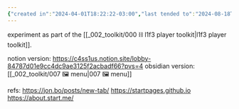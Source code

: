 ```yaml
---
{"created in":"2024-04-01T18:22:22-03:00","last tended to":"2024-08-18T22:47:34-03:00","tags":["experiment","🌿","host","player","lab"],"dg-publish":true,"permalink":"/experiments/c4ss1us-player-menu/","dgPassFrontmatter":true,"created":"2024-04-01T18:22:22.718-03:00","updated":"2024-09-02T15:05:26.826-03:00"}
---
```


experiment as part of the [[_002_toolkit/000 ⛓ l1f3 player toolkit\|l1f3 player toolkit]].

notion version: https://c4ss1us.notion.site/lobby-84787d01e9cc4dc9ae3125f2acbadf66?pvs=4
obsidian version: [[_002_toolkit/007 🖼 menu\|007 🖼 menu]]

refs: https://jon.bo/posts/new-tab/
https://startpages.github.io
https://about.start.me/
